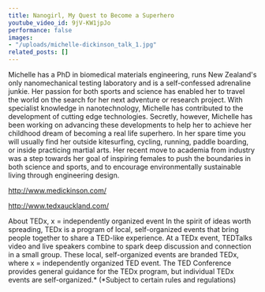 ```yaml
---
title: Nanogirl, My Quest to Become a Superhero
youtube_video_id: 9jV-KW1jpJo
performance: false
images:
- "/uploads/michelle-dickinson_talk_1.jpg"
related_posts: []
---
```


Michelle has a PhD in biomedical materials engineering, runs New Zealand's only nanomechanical testing laboratory and is a self-confessed adrenaline junkie. Her passion for both sports and science has enabled her to travel the world on the search for her next adventure or research project. With specialist knowledge in nanotechnology, Michelle has contributed to the development of cutting edge technologies. Secretly, however, Michelle has been working on advancing these developments to help her to achieve her childhood dream of becoming a real life superhero. In her spare time you will usually find her outside kitesurfing, cycling, running, paddle boarding, or inside practicing martial arts.  Her recent move to academia from industry was a step towards her goal of inspiring females  to push the boundaries in both science and sports, and to encourage environmentally sustainable living through engineering design.

http://www.medickinson.com/

http://www.tedxauckland.com/

About TEDx, x = independently organized event
In the spirit of ideas worth spreading, TEDx is a program of local, self-organized events that bring people together to share a TED-like experience. At a TEDx event, TEDTalks video and live speakers combine to spark deep discussion and connection in a small group. These local, self-organized events are branded TEDx, where x = independently organized TED event. The TED Conference provides general guidance for the TEDx program, but individual TEDx events are self-organized.* (*Subject to certain rules and regulations)
